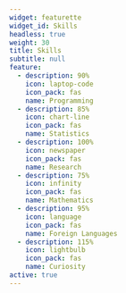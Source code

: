```yaml
---
widget: featurette
widget_id: Skills
headless: true
weight: 30
title: Skills
subtitle: null
feature:
  - description: 90%
    icon: laptop-code
    icon_pack: fas
    name: Programming
  - description: 85%
    icon: chart-line
    icon_pack: fas
    name: Statistics
  - description: 100%
    icon: newspaper
    icon_pack: fas
    name: Research
  - description: 75%
    icon: infinity
    icon_pack: fas
    name: Mathematics
  - description: 95%
    icon: language
    icon_pack: fas
    name: Foreign Languages
  - description: 115%
    icon: lightbulb
    icon_pack: fas
    name: Curiosity
active: true
---
```

